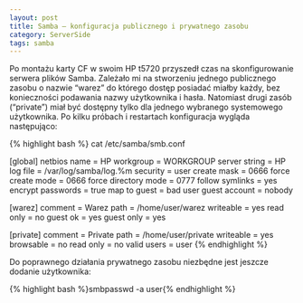 ```yaml
---
layout: post
title: Samba – konfiguracja publicznego i prywatnego zasobu
category: ServerSide
tags: samba
---
```

Po montażu karty CF w swoim HP t5720 przyszedł czas na skonfigurowanie serwera plików Samba. Zależało mi na stworzeniu jednego publicznego zasobu o nazwie “warez” do którego dostęp posiadać miałby każdy, bez konieczności podawania nazwy użytkownika i hasła. Natomiast drugi zasób (“private”) miał być dostępny tylko dla jednego wybranego systemowego użytkownika. Po kilku próbach i restartach konfiguracja wygląda następująco:

{% highlight bash %}
cat /etc/samba/smb.conf

[global]
netbios name = HP
workgroup = WORKGROUP
server string = HP
log file = /var/log/samba/log.%m
security = user
create mask = 0666
force create mode = 0666
force directory mode = 0777
follow symlinks = yes
encrypt passwords = true
map to guest = bad user
guest account = nobody

[warez]
comment = Warez
path = /home/user/warez
writeable = yes
read only = no
guest ok = yes
guest only = yes

[private]
comment = Private
path = /home/user/private
writeable = yes
browsable = no
read only = no
valid users = user
{% endhighlight %}

Do poprawnego działania prywatnego zasobu niezbędne jest jeszcze dodanie użytkownika:

{% highlight bash %}smbpasswd -a user{% endhighlight %}
